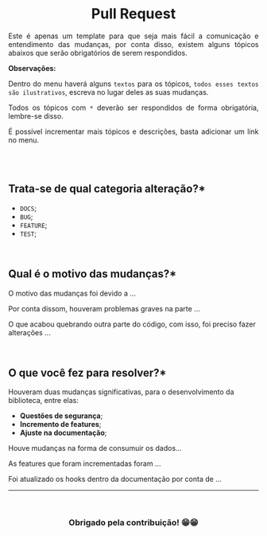 <div align="center">
  <h1>Pull Request</h1>
  <p align="justify">Este é apenas um template para que seja mais fácil a comunicação e entendimento das mudanças, por conta disso, existem alguns tópicos abaixos que serão obrigatórios de serem respondidos.</p>
  <p align="left"><b>Observações:</b></p>
  <p align="justify">Dentro do menu haverá alguns <code>textos</code> para os tópicos, <code>todos esses textos são ilustrativos</code>, escreva no lugar deles as suas mudanças.</p>
  <p align="justify">Todos os tópicos com <code>*</code> deverão ser respondidos de forma obrigatória, lembre-se disso.</p>
  <p align="justify">É possível incrementar mais tópicos e descrições, basta adicionar um link no menu.</p>
</div>

<br/><br/>

## Trata-se de qual categoria alteração?\*

- `DOCS`;
- `BUG`;
- `FEATURE`;
- `TEST`;

<br/>

## Qual é o motivo das mudanças?\*

O motivo das mudanças foi devido a ...

Por conta dissom, houveram problemas graves na parte ...

O que acabou quebrando outra parte do código, com isso, foi preciso fazer alterações ...

<br/>

## O que você fez para resolver?\*

Houveram duas mudanças significativas, para o desenvolvimento da biblioteca, entre elas:

- **Questões de segurança**;
- **Incremento de features**;
- **Ajuste na documentação**;

Houve mudanças na forma de consumuir os dados...

As features que foram incrementadas foram ...

Foi atualizado os hooks dentro da documentação por conta de ...

---

<br/>

<div align="center"><h3>Obrigado pela contribuição! 😁😁</h3></div>

<br/>
